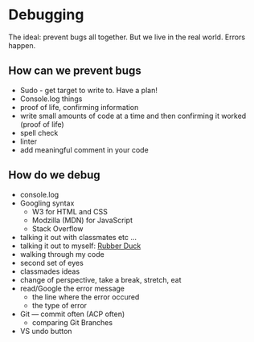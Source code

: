 # Debugging

The ideal: prevent bugs all together.
But we live in the real world. Errors happen.

## How can we prevent bugs

- Sudo - get target to write to. Have a plan!
- Console.log things
- proof of life, confirming information
- write small amounts of code at a time and then confirming it worked (proof of life)
- spell check
- linter
- add meaningful comment in your code

## How do we debug

- console.log
- Googling syntax
  - W3 for HTML and CSS
  - Modzilla (MDN) for JavaScript
  - Stack Overflow
- talking it out with classmates etc ...
- talking it out to myself: [Rubber Duck](https://www.mindovermachines.com/when-you-get-stuck-talk-to-the-duck/)
- walking through my code
- second set of eyes
- classmades ideas
- change of perspective, take a break, stretch, eat
- read/Google the error message
  - the line where the error occured
  - the type of error
- Git — commit often (ACP often)
  - comparing Git Branches
- VS undo button
